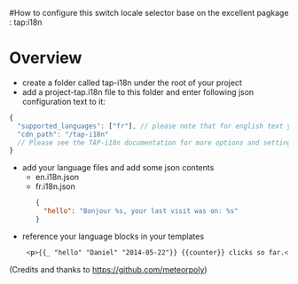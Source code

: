 #How to configure this switch locale selector base on the excellent pagkage : tap:i18n

# Overview
+ create a folder called tap-i18n under the root of your project
+ add a project-tap.i18n file to this folder and enter following json configuration text to it:
```javascript
{
  "supported_languages": ["fr"], // please note that for english text you can ommit the "en" since it is loaded by default
  "cdn_path": "/tap-i18n"
  // Please see the TAP-i18n documentation for more options and setting in this file >>>> https://github.com/TAPevents/tap-i18n
}
```
+ add your language files and add some json contents
  - en.i18n.json
  - fr.i18n.json
    ```json
    {
      "hello": "Bonjour %s, your last visit was on: %s"
    }
    ```
+ reference your language blocks in your templates
  ```html
   <p>{{_ "hello" "Daniel" "2014-05-22"}} {{counter}} clicks so far.</p>
   ```
(Credits  and thanks to https://github.com/meteorpoly)
